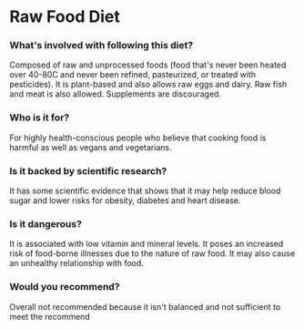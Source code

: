# Raw Food Diet
### What's involved with following this diet? 
Composed of raw and unprocessed foods (food that's never been heated over 40-80C and never been refined, pasteurized, or treated with pesticides). 
It is plant-based and also allows raw eggs and dairy. Raw fish and meat is also allowed. Supplements are discouraged. 
### Who is it for? 
For highly health-conscious people who believe that cooking food is harmful as well as vegans and vegetarians. 
### Is it backed by scientific research? 
It has some scientific evidence that shows that it may help reduce blood sugar and lower risks for obesity, diabetes and heart disease.
### Is it dangerous? 
It is associated with low vitamin and mineral levels. It poses an increased risk of food-borne illnesses due to the nature of raw food. It may also cause an unhealthy relationship with food. 
### Would you recommend? 
Overall not recommended because it isn't balanced and not sufficient to meet the recommend